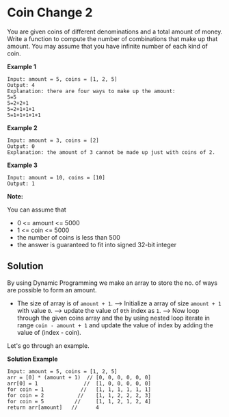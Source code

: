 # Coin Change 2

You are given coins of different denominations and a total amount of money. Write a function to compute the number of combinations that make up that amount. You may assume that you have infinite number of each kind of coin.

**Example 1**

```
Input: amount = 5, coins = [1, 2, 5]
Output: 4
Explanation: there are four ways to make up the amount:
5=5
5=2+2+1
5=2+1+1+1
5=1+1+1+1+1
```

**Example 2**
```
Input: amount = 3, coins = [2]
Output: 0
Explanation: the amount of 3 cannot be made up just with coins of 2.
```

**Example 3**
```
Input: amount = 10, coins = [10] 
Output: 1
```

**Note:**

You can assume that
* 0 <= amount <= 5000
* 1 <= coin <= 5000
* the number of coins is less than 500
* the answer is guaranteed to fit into signed 32-bit integer

## Solution

By using Dynamic Programming we make an array to store the no. of ways are possible to form an amount.
* The size of array is of `amount + 1`.
--> Initialize a array of size `amount + 1` with value `0`.
--> update the value of `0th` index as `1`.
--> Now loop through the given coins array and the by using nested loop iterate in range `coin - amount + 1` and update the value of index by adding the value of (index - coin).

Let's go through an example.

**Solution Example**

```
Input: amount = 5, coins = [1, 2, 5]
arr = [0] * (amount + 1)  // [0, 0, 0, 0, 0, 0]
arr[0] = 1               //  [1, 0, 0, 0, 0, 0]
for coin = 1            //   [1, 1, 1, 1, 1, 1]
for coin = 2           //    [1, 1, 2, 2, 2, 3]
for coin = 5          //     [1, 1, 2, 1, 2, 4]
return arr[amount]   //      4
```
